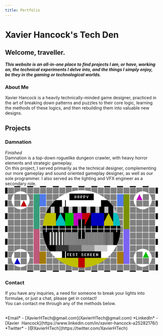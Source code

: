 ```yaml
---
title: Portfolio
---
```


# Xavier Hancock's Tech Den
## Welcome, traveller.

***This website is an all-in-one place to find projects I am, or have, working on, the technical experiments I delve into, and the things I simply enjoy, be they in the gaming or technological worlds.***

### About Me
Xavier Hancock is a heavily technically-minded game designer, practiced in the art of breaking down patterns and puzzles to their core logic, learning the methods of these logics, and then rebuilding them into valuable new designs.<br>

## Projects
### Damnation
_Finished_<br>
Damnation is a top-down roguelike dungeon crawler, with heavy horror elements and strategic gameplay.<br>
On this project, I served primarily as the technical designer, complementing our more gameplay and sound oriented gameplay designer, as well as our sole programmer. I also served as the lighting and VFX engineer as a secondary role.<br>
<img align="centre" src="https://raw.githubusercontent.com/Arbiter04032000/xhTech/master/Testimage.png">

### Contact
If you have any inquiries, a need for someone to break your lights into formulae, or just a chat, please get in contact!</br>
You can contact me through any of the methods below.<br><br>

<div style="text-align: justify"> *Email* - [XavierHTech@gmail.com](XavierHTech@gmail.com)     *LinkedIn* - [Xavier Hancock](https://www.linkedin.com/in/xavier-hancock-a25282176/)     *Twitter* - [@XavierHTech](https://twitter.com/XavierHTech) </div>
